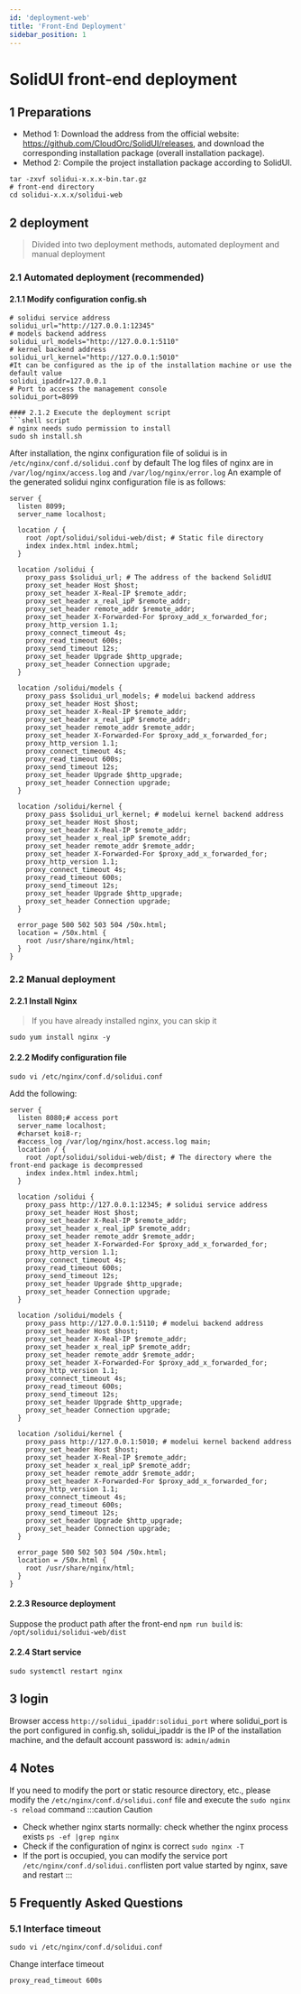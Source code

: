 ```yaml
---
id: 'deployment-web'
title: 'Front-End Deployment'
sidebar_position: 1
---
```


# SolidUI front-end deployment

## 1 Preparations

* Method 1: Download the address from the official website: https://github.com/CloudOrc/SolidUI/releases, and download the corresponding installation package (overall installation package).
* Method 2: Compile the project installation package according to SolidUI.

```
tar -zxvf solidui-x.x.x-bin.tar.gz
# front-end directory
cd solidui-x.x.x/solidui-web
```



## 2 deployment

> Divided into two deployment methods, automated deployment and manual deployment

### 2.1 Automated deployment (recommended)

#### 2.1.1 Modify configuration config.sh
```shell script
# solidui service address
solidui_url="http://127.0.0.1:12345"
# models backend address
solidui_url_models="http://127.0.0.1:5110"
# kernel backend address
solidui_url_kernel="http://127.0.0.1:5010"
#It can be configured as the ip of the installation machine or use the default value
solidui_ipaddr=127.0.0.1
# Port to access the management console
solidui_port=8099

#### 2.1.2 Execute the deployment script
```shell script
# nginx needs sudo permission to install
sudo sh install.sh
```
After installation, the nginx configuration file of solidui is in `/etc/nginx/conf.d/solidui.conf` by default
The log files of nginx are in `/var/log/nginx/access.log` and `/var/log/nginx/error.log`
An example of the generated solidui nginx configuration file is as follows:
```nginx
server {
  listen 8099;
  server_name localhost;

  location / {
    root /opt/solidui/solidui-web/dist; # Static file directory
    index index.html index.html;
  }

  location /solidui {
    proxy_pass $solidui_url; # The address of the backend SolidUI
    proxy_set_header Host $host;
    proxy_set_header X-Real-IP $remote_addr;
    proxy_set_header x_real_ipP $remote_addr;
    proxy_set_header remote_addr $remote_addr;
    proxy_set_header X-Forwarded-For $proxy_add_x_forwarded_for;
    proxy_http_version 1.1;
    proxy_connect_timeout 4s;
    proxy_read_timeout 600s;
    proxy_send_timeout 12s;
    proxy_set_header Upgrade $http_upgrade;
    proxy_set_header Connection upgrade;
  }

  location /solidui/models {
    proxy_pass $solidui_url_models; # modelui backend address
    proxy_set_header Host $host;
    proxy_set_header X-Real-IP $remote_addr;
    proxy_set_header x_real_ipP $remote_addr;
    proxy_set_header remote_addr $remote_addr;
    proxy_set_header X-Forwarded-For $proxy_add_x_forwarded_for;
    proxy_http_version 1.1;
    proxy_connect_timeout 4s;
    proxy_read_timeout 600s;
    proxy_send_timeout 12s;
    proxy_set_header Upgrade $http_upgrade;
    proxy_set_header Connection upgrade;
  }

  location /solidui/kernel {
    proxy_pass $solidui_url_kernel; # modelui kernel backend address
    proxy_set_header Host $host;
    proxy_set_header X-Real-IP $remote_addr;
    proxy_set_header x_real_ipP $remote_addr;
    proxy_set_header remote_addr $remote_addr;
    proxy_set_header X-Forwarded-For $proxy_add_x_forwarded_for;
    proxy_http_version 1.1;
    proxy_connect_timeout 4s;
    proxy_read_timeout 600s;
    proxy_send_timeout 12s;
    proxy_set_header Upgrade $http_upgrade;
    proxy_set_header Connection upgrade;
  }

  error_page 500 502 503 504 /50x.html;
  location = /50x.html {
    root /usr/share/nginx/html;
  }
}
```

### 2.2 Manual deployment

#### 2.2.1 Install Nginx
> If you have already installed nginx, you can skip it

```shell script
sudo yum install nginx -y
```

#### 2.2.2 Modify configuration file
```shell script
sudo vi /etc/nginx/conf.d/solidui.conf
```
Add the following:

```
server {
  listen 8080;# access port
  server_name localhost;
  #charset koi8-r;
  #access_log /var/log/nginx/host.access.log main;
  location / {
    root /opt/solidui/solidui-web/dist; # The directory where the front-end package is decompressed
    index index.html index.html;
  }

  location /solidui {
    proxy_pass http://127.0.0.1:12345; # solidui service address
    proxy_set_header Host $host;
    proxy_set_header X-Real-IP $remote_addr;
    proxy_set_header x_real_ipP $remote_addr;
    proxy_set_header remote_addr $remote_addr;
    proxy_set_header X-Forwarded-For $proxy_add_x_forwarded_for;
    proxy_http_version 1.1;
    proxy_connect_timeout 4s;
    proxy_read_timeout 600s;
    proxy_send_timeout 12s;
    proxy_set_header Upgrade $http_upgrade;
    proxy_set_header Connection upgrade;
  }

  location /solidui/models {
    proxy_pass http://127.0.0.1:5110; # modelui backend address
    proxy_set_header Host $host;
    proxy_set_header X-Real-IP $remote_addr;
    proxy_set_header x_real_ipP $remote_addr;
    proxy_set_header remote_addr $remote_addr;
    proxy_set_header X-Forwarded-For $proxy_add_x_forwarded_for;
    proxy_http_version 1.1;
    proxy_connect_timeout 4s;
    proxy_read_timeout 600s;
    proxy_send_timeout 12s;
    proxy_set_header Upgrade $http_upgrade;
    proxy_set_header Connection upgrade;
  }

  location /solidui/kernel {
    proxy_pass http://127.0.0.1:5010; # modelui kernel backend address
    proxy_set_header Host $host;
    proxy_set_header X-Real-IP $remote_addr;
    proxy_set_header x_real_ipP $remote_addr;
    proxy_set_header remote_addr $remote_addr;
    proxy_set_header X-Forwarded-For $proxy_add_x_forwarded_for;
    proxy_http_version 1.1;
    proxy_connect_timeout 4s;
    proxy_read_timeout 600s;
    proxy_send_timeout 12s;
    proxy_set_header Upgrade $http_upgrade;
    proxy_set_header Connection upgrade;
  }
 
  error_page 500 502 503 504 /50x.html;
  location = /50x.html {
    root /usr/share/nginx/html;
  }
}
```

#### 2.2.3 Resource deployment

Suppose the product path after the front-end `npm run build` is: `/opt/solidui/solidui-web/dist`

#### 2.2.4 Start service

```
sudo systemctl restart nginx
```

## 3 login

Browser access `http://solidui_ipaddr:solidui_port` where solidui_port is the port configured in config.sh, solidui_ipaddr is the IP of the installation machine, and the default account password is: `admin/admin`

## 4 Notes

If you need to modify the port or static resource directory, etc., please modify the `/etc/nginx/conf.d/solidui.conf` file and execute the `sudo nginx -s reload` command
:::caution Caution
- Check whether nginx starts normally: check whether the nginx process exists `ps -ef |grep nginx`
- Check if the configuration of nginx is correct `sudo nginx -T`
- If the port is occupied, you can modify the service port `/etc/nginx/conf.d/solidui.conf`listen port value started by nginx, save and restart
:::

## 5 Frequently Asked Questions
### 5.1 Interface timeout

```
sudo vi /etc/nginx/conf.d/solidui.conf
```
Change interface timeout

```
proxy_read_timeout 600s
```
